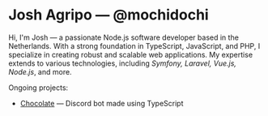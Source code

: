 # Josh Agripo &mdash; @mochidochi

Hi, I'm Josh &mdash; a passionate Node.js software developer based in the Netherlands. With a strong foundation in TypeScript, JavaScript, and PHP, I specialize in creating robust and scalable web applications. My expertise extends to various technologies, including *Symfony, Laravel, Vue.js, Node.js*, and more.

Ongoing projects:

- [Chocolate]() &mdash; Discord bot made using TypeScript
